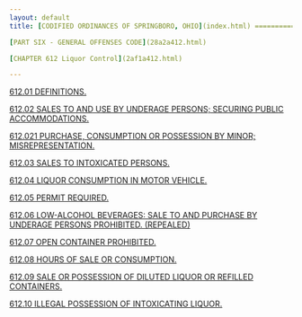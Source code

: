 ```yaml
---
layout: default 
title: [CODIFIED ORDINANCES OF SPRINGBORO, OHIO](index.html) =====================================================

[PART SIX - GENERAL OFFENSES CODE](28a2a412.html)

[CHAPTER 612 Liquor Control](2af1a412.html)

---
```


[612.01 DEFINITIONS.](2b0fa412.html)

[612.02 SALES TO AND USE BY UNDERAGE PERSONS; SECURING PUBLIC
ACCOMMODATIONS.](2b17a412.html)

[612.021 PURCHASE, CONSUMPTION OR POSSESSION BY MINOR;
MISREPRESENTATION.](2b35a412.html)

[612.03 SALES TO INTOXICATED PERSONS.](2b45a412.html)

[612.04 LIQUOR CONSUMPTION IN MOTOR VEHICLE.](2b4ca412.html)

[612.05 PERMIT REQUIRED.](2b53a412.html)

[612.06 LOW-ALCOHOL BEVERAGES: SALE TO AND PURCHASE BY UNDERAGE PERSONS
PROHIBITED. (REPEALED)](2b59a412.html)

[612.07 OPEN CONTAINER PROHIBITED.](2b5ca412.html)

[612.08 HOURS OF SALE OR CONSUMPTION.](2b83a412.html)

[612.09 SALE OR POSSESSION OF DILUTED LIQUOR OR REFILLED
CONTAINERS.](2b96a412.html)

[612.10 ILLEGAL POSSESSION OF INTOXICATING LIQUOR.](2b9da412.html)
